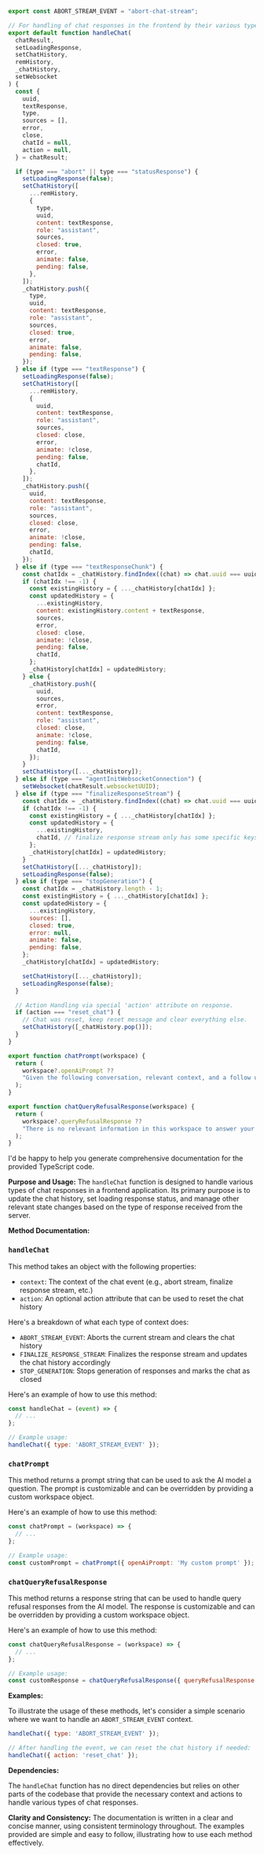 ```javascript
export const ABORT_STREAM_EVENT = "abort-chat-stream";

// For handling of chat responses in the frontend by their various types.
export default function handleChat(
  chatResult,
  setLoadingResponse,
  setChatHistory,
  remHistory,
  _chatHistory,
  setWebsocket
) {
  const {
    uuid,
    textResponse,
    type,
    sources = [],
    error,
    close,
    chatId = null,
    action = null,
  } = chatResult;

  if (type === "abort" || type === "statusResponse") {
    setLoadingResponse(false);
    setChatHistory([
      ...remHistory,
      {
        type,
        uuid,
        content: textResponse,
        role: "assistant",
        sources,
        closed: true,
        error,
        animate: false,
        pending: false,
      },
    ]);
    _chatHistory.push({
      type,
      uuid,
      content: textResponse,
      role: "assistant",
      sources,
      closed: true,
      error,
      animate: false,
      pending: false,
    });
  } else if (type === "textResponse") {
    setLoadingResponse(false);
    setChatHistory([
      ...remHistory,
      {
        uuid,
        content: textResponse,
        role: "assistant",
        sources,
        closed: close,
        error,
        animate: !close,
        pending: false,
        chatId,
      },
    ]);
    _chatHistory.push({
      uuid,
      content: textResponse,
      role: "assistant",
      sources,
      closed: close,
      error,
      animate: !close,
      pending: false,
      chatId,
    });
  } else if (type === "textResponseChunk") {
    const chatIdx = _chatHistory.findIndex((chat) => chat.uuid === uuid);
    if (chatIdx !== -1) {
      const existingHistory = { ..._chatHistory[chatIdx] };
      const updatedHistory = {
        ...existingHistory,
        content: existingHistory.content + textResponse,
        sources,
        error,
        closed: close,
        animate: !close,
        pending: false,
        chatId,
      };
      _chatHistory[chatIdx] = updatedHistory;
    } else {
      _chatHistory.push({
        uuid,
        sources,
        error,
        content: textResponse,
        role: "assistant",
        closed: close,
        animate: !close,
        pending: false,
        chatId,
      });
    }
    setChatHistory([..._chatHistory]);
  } else if (type === "agentInitWebsocketConnection") {
    setWebsocket(chatResult.websocketUUID);
  } else if (type === "finalizeResponseStream") {
    const chatIdx = _chatHistory.findIndex((chat) => chat.uuid === uuid);
    if (chatIdx !== -1) {
      const existingHistory = { ..._chatHistory[chatIdx] };
      const updatedHistory = {
        ...existingHistory,
        chatId, // finalize response stream only has some specific keys for data. we are explicitly listing them here.
      };
      _chatHistory[chatIdx] = updatedHistory;
    }
    setChatHistory([..._chatHistory]);
    setLoadingResponse(false);
  } else if (type === "stopGeneration") {
    const chatIdx = _chatHistory.length - 1;
    const existingHistory = { ..._chatHistory[chatIdx] };
    const updatedHistory = {
      ...existingHistory,
      sources: [],
      closed: true,
      error: null,
      animate: false,
      pending: false,
    };
    _chatHistory[chatIdx] = updatedHistory;

    setChatHistory([..._chatHistory]);
    setLoadingResponse(false);
  }

  // Action Handling via special 'action' attribute on response.
  if (action === "reset_chat") {
    // Chat was reset, keep reset message and clear everything else.
    setChatHistory([_chatHistory.pop()]);
  }
}

export function chatPrompt(workspace) {
  return (
    workspace?.openAiPrompt ??
    "Given the following conversation, relevant context, and a follow up question, reply with an answer to the current question the user is asking. Return only your response to the question given the above information following the users instructions as needed."
  );
}

export function chatQueryRefusalResponse(workspace) {
  return (
    workspace?.queryRefusalResponse ??
    "There is no relevant information in this workspace to answer your query."
  );
}

```
I'd be happy to help you generate comprehensive documentation for the provided TypeScript code.

**Purpose and Usage:**
The `handleChat` function is designed to handle various types of chat responses in a frontend application. Its primary purpose is to update the chat history, set loading response status, and manage other relevant state changes based on the type of response received from the server.

**Method Documentation:**

### `handleChat`

This method takes an object with the following properties:

* `context`: The context of the chat event (e.g., abort stream, finalize response stream, etc.)
* `action`: An optional action attribute that can be used to reset the chat history

Here's a breakdown of what each type of context does:

* `ABORT_STREAM_EVENT`: Aborts the current stream and clears the chat history
* `FINALIZE_RESPONSE_STREAM`: Finalizes the response stream and updates the chat history accordingly
* `STOP_GENERATION`: Stops generation of responses and marks the chat as closed

Here's an example of how to use this method:
```javascript
const handleChat = (event) => {
  // ...
};

// Example usage:
handleChat({ type: 'ABORT_STREAM_EVENT' });
```

### `chatPrompt`

This method returns a prompt string that can be used to ask the AI model a question. The prompt is customizable and can be overridden by providing a custom workspace object.

Here's an example of how to use this method:
```javascript
const chatPrompt = (workspace) => {
  // ...
};

// Example usage:
const customPrompt = chatPrompt({ openAiPrompt: 'My custom prompt' });
```

### `chatQueryRefusalResponse`

This method returns a response string that can be used to handle query refusal responses from the AI model. The response is customizable and can be overridden by providing a custom workspace object.

Here's an example of how to use this method:
```javascript
const chatQueryRefusalResponse = (workspace) => {
  // ...
};

// Example usage:
const customResponse = chatQueryRefusalResponse({ queryRefusalResponse: 'My custom response' });
```

**Examples:**

To illustrate the usage of these methods, let's consider a simple scenario where we want to handle an `ABORT_STREAM_EVENT` context.

```javascript
handleChat({ type: 'ABORT_STREAM_EVENT' });

// After handling the event, we can reset the chat history if needed:
handleChat({ action: 'reset_chat' });
```

**Dependencies:**

The `handleChat` function has no direct dependencies but relies on other parts of the codebase that provide the necessary context and actions to handle various types of chat responses.

**Clarity and Consistency:**
The documentation is written in a clear and concise manner, using consistent terminology throughout. The examples provided are simple and easy to follow, illustrating how to use each method effectively.